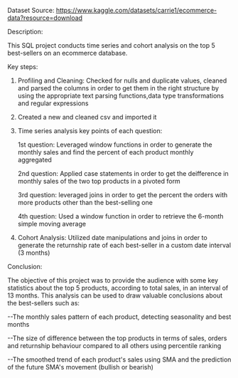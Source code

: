 Dataset Source: https://www.kaggle.com/datasets/carrie1/ecommerce-data?resource=download

Description:

This SQL project conducts time series and cohort analysis on the top 5 best-sellers on an ecommerce database.
   
   Key steps:
1. Profiling and Cleaning:
   Checked for nulls and duplicate values, cleaned and parsed the columns in order to get them in the
    right structure by using the appropriate text parsing functions,data type transformations and regular expressions

2. Created a new and cleaned csv and imported it

3. Time series analysis key points of each question:

   1st question: Leveraged window functions in order to generate the monthly sales and find the percent of each product monthly          
   aggregated
   
   2nd question: Applied case statements in order to get the deifference in monthly sales of the two top products in a pivoted form
   
   3rd question: leveraged joins in order to get the percent the orders with more products other than the best-selling one
   
   4th question: Used a window function in order to retrieve the 6-month simple moving average
   
5. Cohort Analysis: Utilized date manipulations and joins in order to generate the returnship rate of each best-seller in a custom date        interval (3 months)

Conclusion:

The objective of this project was to provide the audience with some key statistics about the top 5 products, according to total sales, in an interval of 13 months. This analysis can be used to draw valuable conclusions about the best-sellers such as:

--The monthly sales pattern of each product, detecting seasonality and best months 

--The size of difference between the top products in terms of sales, orders and returnship behaviour compared to all others using percentile ranking

--The smoothed trend of each product's sales using SMA and the prediction of the future SMA's movement (bullish or bearish)
